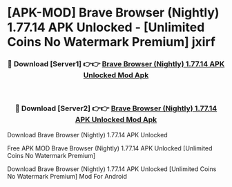 # [APK-MOD] Brave Browser (Nightly) 1.77.14 APK Unlocked - [Unlimited Coins No Watermark Premium] jxirf



<div align="center">
<h3>🔴 Download [Server1] 👉👉 <a href="https://momento.my/?title=Brave_Browser_(Nightly)_1.77.14_APK_Unlocked">Brave Browser (Nightly) 1.77.14 APK Unlocked Mod Apk</a></h3><br>

<h3>🔴 Download [Server2] 👉👉 <a href="https://momento.my/?title=Brave_Browser_(Nightly)_1.77.14_APK_Unlocked">Brave Browser (Nightly) 1.77.14 APK Unlocked Mod Apk</a></h3>
</div>



Download Brave Browser (Nightly) 1.77.14 APK Unlocked 

Free APK MOD Brave Browser (Nightly) 1.77.14 APK Unlocked [Unlimited Coins No Watermark Premium]

Download Brave Browser (Nightly) 1.77.14 APK Unlocked [Unlimited Coins No Watermark Premium] Mod For Android
